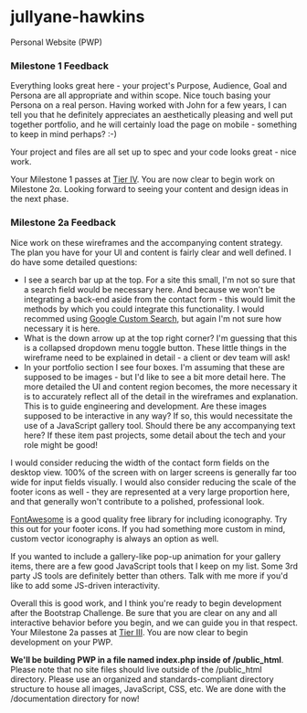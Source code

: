 # jullyane-hawkins
Personal Website (PWP)

### Milestone 1 Feedback
Everything looks great here - your project's Purpose, Audience, Goal and Persona are all appropriate and within scope. Nice touch basing your Persona on a real person. Having worked with John for a few years, I can tell you that he definitely appreciates an aesthetically pleasing and well put together portfolio, and he will certainly load the page on mobile - something to keep in mind perhaps? :-)

Your project and files are all set up to spec and your code looks great - nice work.

Your Milestone 1 passes at [Tier IV](https://bootcamp-coders.cnm.edu/projects/personal/rubric/). You are now clear to begin work on Milestone 2&alpha;. Looking forward to seeing your content and design ideas in the next phase.

### Milestone 2a Feedback
Nice work on these wireframes and the accompanying content strategy. The plan you have for your UI and content is fairly clear and well defined. I do have some detailed questions:

- I see a search bar up at the top. For a site this small, I'm not so sure that a search field would be necessary here. And because we won't be integrating a back-end aside from the contact form - this would limit the methods by which you could integrate this functionality. I would recommed using [Google Custom Search](https://developers.google.com/custom-search/), but again I'm not sure how necessary it is here.
- What is the down arrow up at the top right corner? I'm guessing that this is a collapsed dropdown menu toggle button. These little things in the wireframe need to be explained in detail - a client or dev team will ask!
- In your portfolio section I see four boxes. I'm assuming that these are supposed to be images - but I'd like to see a bit more detail here. The more detailed the UI and content region becomes, the more necessary it is to accurately reflect all of the detail in the wireframes and explanation. This is to guide engineering and development. Are these images supposed to be interactive in any way? If so, this would necessitate the use of a JavaScript gallery tool. Should there be any accompanying text here? If these item past projects, some detail about the tech and your role might be good!

I would consider reducing the width of the contact form fields on the desktop view. 100% of the screen with on larger screens is generally far too wide for input fields visually. I would also consider reducing the scale of the footer icons as well - they are represented at a very large proportion here, and that generally won't contribute to a polished, professional look.

[FontAwesome](https://fontawesome.com/) is a good quality free library for including iconography. Try this out for your footer icons. If you had something more custom in mind, custom vector iconography is always an option as well.

If you wanted to include a gallery-like pop-up animation for your gallery items, there are a few good JavaScript tools that I keep on my list. Some 3rd party JS tools are definitely better than others. Talk with me more if you'd like to add some JS-driven interactivity.

Overall this is good work, and I think you're ready to begin development after the Bootstrap Challenge. Be sure that you are clear on any and all interactive behavior before you begin, and we can guide you in that respect. Your Milestone 2a passes at [Tier III](https://bootcamp-coders.cnm.edu/projects/personal/rubric/). You are now clear to begin development on your PWP.

**We'll be building PWP in a file named index.php inside of /public_html**. Please note that no site files should live outside of the /public_html directory. Please use an organized and standards-compliant directory structure to house all images, JavaScript, CSS, etc. We are done with the /documentation directory for now!
